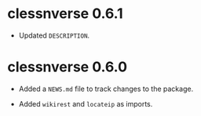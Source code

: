 # clessnverse 0.6.1

* Updated `DESCRIPTION`.

# clessnverse 0.6.0

* Added a `NEWS.md` file to track changes to the package.

* Added `wikirest` and `locateip` as imports.
